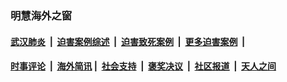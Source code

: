 
### 明慧海外之窗

####  [武汉肺炎](indexes/365.md?t=01260100) &nbsp;|&nbsp;  [迫害案例综述](indexes/328.md?t=01260100) &nbsp;|&nbsp; [迫害致死案例](indexes/277.md?t=01260100)  &nbsp;|&nbsp; [更多迫害案例](indexes/81.md?t=01260100)  &nbsp;|&nbsp; 
####  [时事评论](indexes/251.md?t=01260100) &nbsp;|&nbsp; [海外简讯](indexes/245.md?t=01260100)&nbsp;|&nbsp;  [社会支持](indexes/140.md?t=01260100) &nbsp;|&nbsp; [褒奖决议](indexes/282.md?t=01260100) &nbsp;|&nbsp; [社区报道](indexes/91.md?t=01260100)  &nbsp;|&nbsp; [天人之间](indexes/78.md?t=01260100) 

